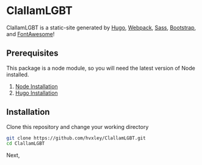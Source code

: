 # ClallamLGBT
ClallamLGBT is a static-site generated by [Hugo](https://gohugo.io/), [Webpack](https://webpack.js.org/), [Sass](https://sass-lang.com/), [Bootstrap](https://getbootstrap.com/), and [FontAwesome](https://fontawesome.com/)!

## Prerequisites
This package is a node module, so you will need the latest version of Node installed.
1. [Node Installation](https://nodejs.org/en/download/ "Node Installation")
2. [Hugo Installation](https://gohugo.io/getting-started/installing/ "Hugo Installation")

## Installation
Clone this repository and change your working directory
```bash
git clone https://github.com/hvxley/ClallamLGBT.git
cd ClallamLGBT
```
Next,
